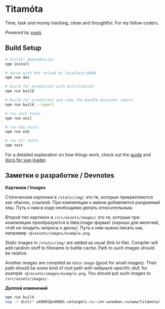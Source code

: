 # Titamo&#x301;ta

Time, task and money tracking, clean and thoughtful. For my fellow coders.

*Powered by [vuejs](https://vuejs.org/)*

## Build Setup

``` bash
# install dependencies
npm install

# serve with hot reload at localhost:8080
npm run dev

# build for production with minification
npm run build

# build for production and view the bundle analyzer report
npm run build --report

# run unit tests
npm run unit

# run e2e tests
npm run e2e

# run all tests
npm test
```

For a detailed explanation on how things work, check out the [guide](http://vuejs-templates.github.io/webpack/) and [docs for vue-loader](http://vuejs.github.io/vue-loader).


## Заметки о разработке / Devnotes

**Картинки / Images**

Статические картинки в `/static/img/` это те, которые прикрепляются как обычно, ссылкой. При компиляции к имени добавляется рандомный хеш. Путь к ним в коде необходимо делать относительным.

Второй тип картинок в `/src/assets/images/` это те, которые при компиляции преобразуются в data:image-формат (хорошо для мелочей, чтоб не плодить запросы к диску). Путь к ним нужно писать как, например `~@/assets/images/example.png`.

Static images in `/static/img/` are added as usual (link to file). Compiler will add random stuff to filename to battle cache. Path to such images should be relative.

Another images are compiled as `data:image` (good for small images). Their path should be some kind of root path with webpack-specific stuf, for example `~@/assets/images/example.png`. You should put such images to `/src/assets/images/`.

**Деплой изменений**

``` bash
npm run build
scp -r dist/* u49801@u49801.netangels.ru:~/mr-woodman.ru/www/titamota/
```
